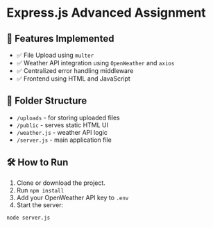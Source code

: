 # Express.js Advanced Assignment

## 🔧 Features Implemented

- ✅ File Upload using `multer`
- ✅ Weather API integration using `OpenWeather` and `axios`
- ✅ Centralized error handling middleware
- ✅ Frontend using HTML and JavaScript

## 📁 Folder Structure

- `/uploads` - for storing uploaded files
- `/public` - serves static HTML UI
- `/weather.js` - weather API logic
- `/server.js` - main application file

## 🛠️ How to Run

1. Clone or download the project.
2. Run `npm install`
3. Add your OpenWeather API key to `.env`
4. Start the server:

```bash
node server.js
                            
